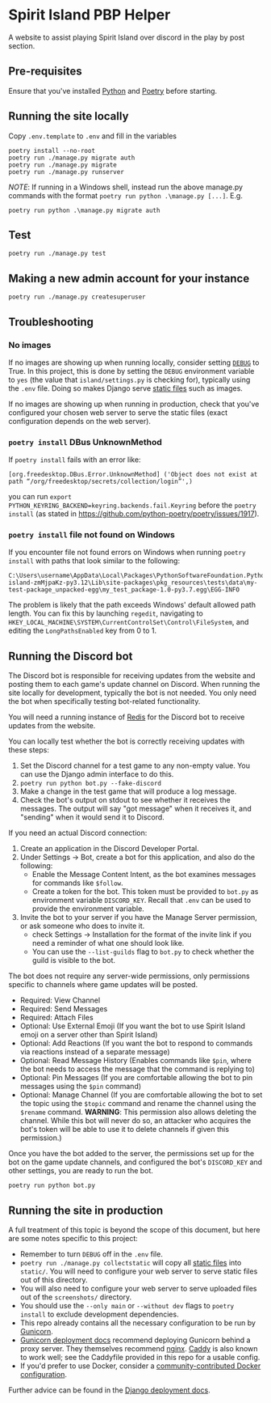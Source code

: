 # Spirit Island PBP Helper

A website to assist playing Spirit Island over discord in the play by post section.

## Pre-requisites

Ensure that you've installed [Python](https://www.python.org/downloads/) and [Poetry](https://python-poetry.org/docs/#installing-with-pipx) before starting.

## Running the site locally

Copy `.env.template` to `.env` and fill in the variables

```
poetry install --no-root
poetry run ./manage.py migrate auth
poetry run ./manage.py migrate
poetry run ./manage.py runserver
```

*NOTE*: If running in a Windows shell, instead run the above manage.py commands with the format `poetry run python .\manage.py [...]`. E.g.

```
poetry run python .\manage.py migrate auth
```

## Test

```
poetry run ./manage.py test
```

## Making a new admin account for your instance

```
poetry run ./manage.py createsuperuser
```

## Troubleshooting

### No images

If no images are showing up when running locally, consider setting [`DEBUG`](https://docs.djangoproject.com/en/stable/ref/settings/#debug) to True.
In this project, this is done by setting the `DEBUG` environment variable to `yes` (the value that `island/settings.py` is checking for), typically using the `.env` file.
Doing so makes Django serve [static files](https://docs.djangoproject.com/en/stable/howto/static-files/) such as images.

If no images are showing up when running in production, check that you've configured your chosen web server to serve the static files (exact configuration depends on the web server).

### `poetry install` DBus UnknownMethod

If `poetry install` fails with an error like:

```
[org.freedesktop.DBus.Error.UnknownMethod] ('Object does not exist at path “/org/freedesktop/secrets/collection/login”',)
```

you can run `export PYTHON_KEYRING_BACKEND=keyring.backends.fail.Keyring` before the `poetry install`
(as stated in https://github.com/python-poetry/poetry/issues/1917).

### `poetry install` file not found on Windows

If you encounter file not found errors on Windows when running `poetry install` with paths that look similar to the following:

```
C:\Users\username\AppData\Local\Packages\PythonSoftwareFoundation.Python.3.12_qbz5n2kfra8p0\LocalCache\Local\pypoetry\Cache\virtualenvs\spirit-island-zmMjpaKz-py3.12\Lib\site-packages\pkg_resources\tests\data\my-test-package_unpacked-egg\my_test_package-1.0-py3.7.egg\EGG-INFO
```

The problem is likely that the path exceeds Windows' default allowed path length.
You can fix this by launching `regedit`, navigating to `HKEY_LOCAL_MACHINE\SYSTEM\CurrentControlSet\Control\FileSystem`, and editing the `LongPathsEnabled` key from 0 to 1.

## Running the Discord bot

The Discord bot is responsible for receiving updates from the website and posting them to each game's update channel on Discord.
When running the site locally for development, typically the bot is not needed.
You only need the bot when specifically testing bot-related functionality.

You will need a running instance of [Redis](https://redis.io/) for the Discord bot to receive updates from the website.

You can locally test whether the bot is correctly receiving updates with these steps:

1. Set the Discord channel for a test game to any non-empty value.
   You can use the Django admin interface to do this.
1. `poetry run python bot.py --fake-discord`
1. Make a change in the test game that will produce a log message.
1. Check the bot's output on stdout to see whether it receives the messages.
   The output will say "got message" when it receives it, and "sending" when it would send it to Discord.

If you need an actual Discord connection:

1. Create an application in the Discord Developer Portal.
1. Under Settings → Bot, create a bot for this application, and also do the following:
    * Enable the Message Content Intent, as the bot examines messages for commands like `$follow`.
    * Create a token for the bot.
      This token must be provided to `bot.py` as environment variable `DISCORD_KEY`.
      Recall that `.env` can be used to provide the environment variable.
1. Invite the bot to your server if you have the Manage Server permission, or ask someone who does to invite it.
    * check Settings → Installation for the format of the invite link if you need a reminder of what one should look like.
    * You can use the `--list-guilds` flag to `bot.py` to check whether the guild is visible to the bot.

The bot does not require any server-wide permissions, only permissions specific to channels where game updates will be posted.

* Required: View Channel
* Required: Send Messages
* Required: Attach Files
* Optional: Use External Emoji (If you want the bot to use Spirit Island emoji on a server other than Spirit Island)
* Optional: Add Reactions (If you want the bot to respond to commands via reactions instead of a separate message)
* Optional: Read Message History (Enables commands like `$pin`, where the bot needs to access the message that the command is replying to)
* Optional: Pin Messages (If you are comfortable allowing the bot to pin messages using the `$pin` command)
* Optional: Manage Channel (If you are comfortable allowing the bot to set the topic using the `$topic` command and rename the channel using the `$rename` command. **WARNING**: This permission also allows deleting the channel. While this bot will never do so, an attacker who acquires the bot's token will be able to use it to delete channels if given this permission.)

Once you have the bot added to the server,
the permissions set up for the bot on the game update channels,
and configured the bot's `DISCORD_KEY` and other settings,
you are ready to run the bot.

```
poetry run python bot.py
```

## Running the site in production

A full treatment of this topic is beyond the scope of this document, but here are some notes specific to this project:

* Remember to turn `DEBUG` off in the `.env` file.
* `poetry run ./manage.py collectstatic` will copy all [static files](https://docs.djangoproject.com/en/stable/howto/static-files/) into `static/`.
  You will need to configure your web server to serve static files out of this directory.
* You will also need to configure your web server to serve uploaded files out of the `screenshots/` directory.
* You should use the `--only main` or `--without dev` flags to `poetry install` to exclude development dependencies.
* This repo already contains all the necessary configuration to be run by [Gunicorn](https://gunicorn.org/).
* [Gunicorn deployment docs](https://docs.gunicorn.org/en/latest/deploy.html) recommend deploying Gunicorn behind a proxy server.
  They themselves recommend [nginx](https://nginx.org/).
  [Caddy](https://caddyserver.com/) is also known to work well; see the Caddyfile provided in this repo for a usable config.
* If you'd prefer to use Docker, consider a [community-contributed Docker configuration](https://github.com/nathanj/spirit-island-pbp/pull/152).

Further advice can be found in the [Django deployment docs](https://docs.djangoproject.com/en/stable/howto/deployment/).
